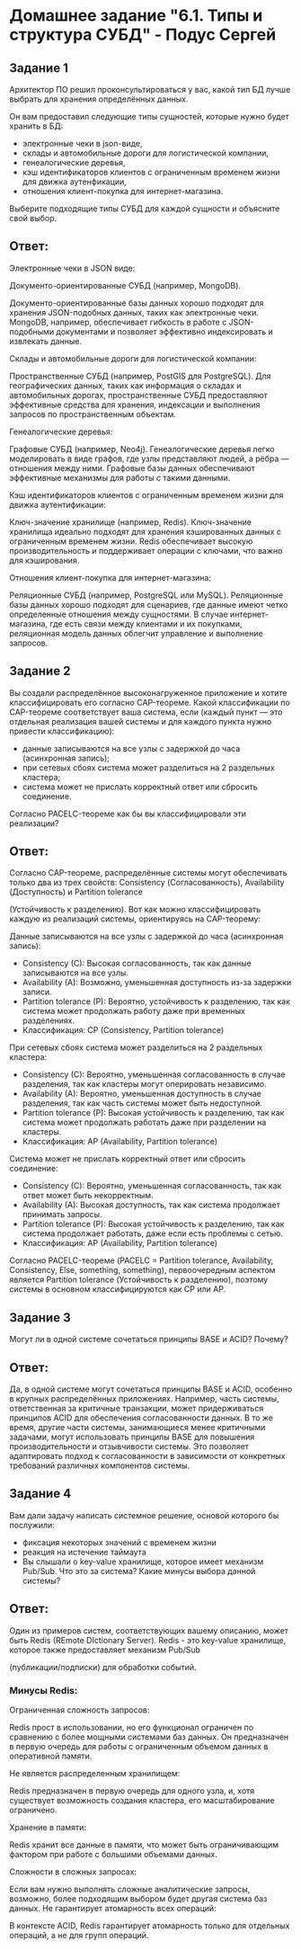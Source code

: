 # Домашнее задание "6.1. Типы и структура СУБД" - Подус Сергей

## Задание 1

Архитектор ПО решил проконсультироваться у вас, какой тип БД 
лучше выбрать для хранения определённых данных.

Он вам предоставил следующие типы сущностей, которые нужно будет хранить в БД:

- электронные чеки в json-виде,
- склады и автомобильные дороги для логистической компании,
- генеалогические деревья,
- кэш идентификаторов клиентов с ограниченным временем жизни для движка аутенфикации,
- отношения клиент-покупка для интернет-магазина.

Выберите подходящие типы СУБД для каждой сущности и объясните свой выбор.

## Ответ:

Электронные чеки в JSON виде:

Документо-ориентированные СУБД (например, MongoDB).

Документо-ориентированные базы данных хорошо подходят для хранения JSON-подобных данных, таких как электронные чеки. MongoDB, например, обеспечивает гибкость в работе с JSON-подобными документами и позволяет эффективно индексировать и извлекать данные.

Склады и автомобильные дороги для логистической компании:

Пространственные СУБД (например, PostGIS для PostgreSQL).
Для географических данных, таких как информация о складах и автомобильных дорогах, пространственные СУБД предоставляют эффективные средства для хранения, индексации и выполнения запросов по пространственным объектам.

Генеалогические деревья:

Графовые СУБД (например, Neo4j).
Генеалогические деревья легко моделировать в виде графов, где узлы представляют людей, а рёбра — отношения между ними. Графовые базы данных обеспечивают эффективные механизмы для работы с такими данными.

Кэш идентификаторов клиентов с ограниченным временем жизни для движка аутентификации:

Ключ-значение хранилище (например, Redis).
Ключ-значение хранилища идеально подходят для хранения кэшированных данных с ограниченным временем жизни. Redis обеспечивает высокую производительность и поддерживает операции с ключами, что важно для кэширования.

Отношения клиент-покупка для интернет-магазина:

Реляционные СУБД (например, PostgreSQL или MySQL).
Реляционные базы данных хорошо подходят для сценариев, где данные имеют четко определенные отношения между сущностями. В случае интернет-магазина, где есть связи между клиентами и их покупками, реляционная модель данных облегчит управление и выполнение запросов.

## Задание 2

Вы создали распределённое высоконагруженное приложение и хотите классифицировать его согласно 
CAP-теореме. Какой классификации по CAP-теореме соответствует ваша система, если 
(каждый пункт — это отдельная реализация вашей системы и для каждого пункта нужно привести классификацию):

- данные записываются на все узлы с задержкой до часа (асинхронная запись);
- при сетевых сбоях система может разделиться на 2 раздельных кластера;
- система может не прислать корректный ответ или сбросить соединение.

Согласно PACELC-теореме как бы вы классифицировали эти реализации?

## Ответ:

Согласно CAP-теореме, распределённые системы могут обеспечивать только два из трех свойств: Consistency (Согласованность), Availability (Доступность) и Partition tolerance 

(Устойчивость к разделению). Вот как можно классифицировать каждую из реализаций системы, ориентируясь на CAP-теорему:

Данные записываются на все узлы с задержкой до часа (асинхронная запись):

- Consistency (C): Высокая согласованность, так как данные записываются на все узлы.
- Availability (A): Возможно, уменьшенная доступность из-за задержки записи.
- Partition tolerance (P): Вероятно, устойчивость к разделению, так как система может продолжать работу даже при временных разделениях.
- Классификация: CP (Consistency, Partition tolerance)

При сетевых сбоях система может разделиться на 2 раздельных кластера:

- Consistency (C): Вероятно, уменьшенная согласованность в случае разделения, так как кластеры могут оперировать независимо.
- Availability (A): Вероятно, уменьшенная доступность в случае разделения, так как часть системы может быть недоступной.
- Partition tolerance (P): Высокая устойчивость к разделению, так как система может продолжать работать даже при разделении на кластеры.
- Классификация: AP (Availability, Partition tolerance)

Система может не прислать корректный ответ или сбросить соединение:

- Consistency (C): Вероятно, уменьшенная согласованность, так как ответ может быть некорректным.
- Availability (A): Высокая доступность, так как система продолжает принимать запросы.
- Partition tolerance (P): Высокая устойчивость к разделению, так как система продолжает работать, даже если есть проблемы с сетью.
- Классификация: AP (Availability, Partition tolerance)

Согласно PACELC-теореме (PACELC = Partition tolerance, Availability, Consistency, Else, something, something), первоочередным аспектом является Partition tolerance (Устойчивость к разделению), поэтому системы в основном классифицируются как CP или AP.

## Задание 3

Могут ли в одной системе сочетаться принципы BASE и ACID? Почему?

## Ответ:

Да, в одной системе могут сочетаться принципы BASE и ACID, особенно в крупных распределённых приложениях. Например, часть системы, ответственная за критичные транзакции, может придерживаться принципов ACID для обеспечения согласованности данных. В то же время, другие части системы, занимающиеся менее критичными задачами, могут использовать принципы BASE для повышения производительности и отзывчивости системы. Это позволяет адаптировать подход к согласованности в зависимости от конкретных требований различных компонентов системы.

## Задание 4

Вам дали задачу написать системное решение, основой которого бы послужили:

- фиксация некоторых значений с временем жизни
- реакция на истечение таймаута
- Вы слышали о key-value хранилище, которое имеет механизм Pub/Sub. Что это за система? Какие минусы выбора данной системы?

## Ответ:

Один из примеров систем, соответствующих вашему описанию, может быть Redis (REmote DIctionary Server). Redis - это key-value хранилище, которое также предоставляет механизм Pub/Sub 

(публикации/подписки) для обработки событий.

### Минусы Redis:

Ограниченная сложность запросов:

Redis прост в использовании, но его функционал ограничен по сравнению с более мощными системами баз данных. Он предназначен в первую очередь для работы с ограниченным объемом данных в оперативной памяти.

Не является распределенным хранилищем:

Redis предназначен в первую очередь для одного узла, и, хотя существует возможность создания кластера, его масштабирование ограничено.

Хранение в памяти:

Redis хранит все данные в памяти, что может быть ограничивающим фактором при работе с большими объемами данных.

Сложности в сложных запросах:

Если вам нужно выполнять сложные аналитические запросы, возможно, более подходящим выбором будет другая система баз данных.
Не гарантирует атомарность всех операций:

В контексте ACID, Redis гарантирует атомарность только для отдельных операций, а не для групп операций.
